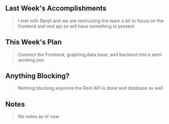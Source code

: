 ## Last Week's Accomplishments

>I met with Ranjit and we are restructing the team a bit to focus on
>the frontend and rest api so will have something to present

## This Week's Plan

>Connect the Frontend, graphing,data base, and backend into a semi working poc
## Anything Blocking?

>Nothing blocking anymore the Rest API is done and database as well

## Notes

> No notes as of now
